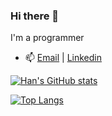 ### Hi there 👋
I'm a programmer
- 📫 [Email](mailto:hannguyen.win@gmail.com) | [Linkedin](https://www.linkedin.com/in/tan-han-nguyen/)

[![Han's GitHub stats](https://github-readme-stats.vercel.app/api?username=han-nwin&show_icons=true&theme=catppuccin_mocha)](https://github.com/han-nwin/github-readme-stats)

[![Top Langs](https://github-readme-stats.vercel.app/api/top-langs/?username=han-nwin)](https://github.com/han-nwin/github-readme-stats)

